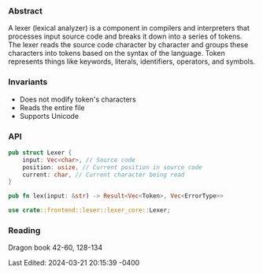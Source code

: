 ### Abstract 

A lexer (lexical analyzer) is a component in compilers and interpreters that processes input source code and breaks it down into a series of tokens. The lexer reads the source code character by character and groups these characters into tokens based on the syntax of the language. Token represents things like keywords, literals, identifiers, operators, and symbols. 

### Invariants
- Does not modify token's characters
- Reads the entire file
- Supports Unicode

### API
```rust
pub struct Lexer {
	input: Vec<char>, // Source code
	position: usize, // Current position in source code
	current: char, // Current character being read
}

pub fn lex(input: &str) -> Result<Vec<Token>, Vec<ErrorType>>

use crate::frontend::lexer::lexer_core::Lexer;
```

### Reading
Dragon book 42-60, 128-134

Last Edited: 2024-03-21 20:15:39 -0400
